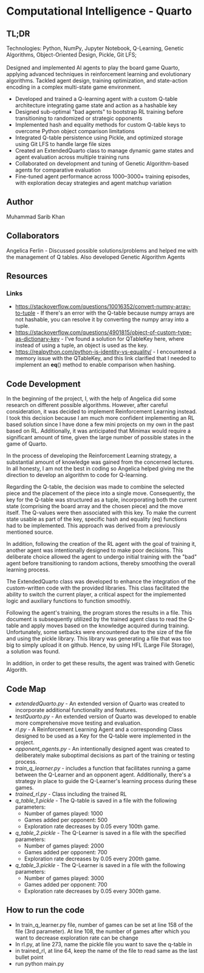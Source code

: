 # Computational Intelligence - Quarto

## TL;DR
Technologies: Python, NumPy, Jupyter Notebook, Q-Learning, Genetic Algorithms, Object-Oriented Design, Pickle, Git LFS; \
\
Designed and implemented AI agents to play the board game Quarto, applying advanced techniques in reinforcement learning and evolutionary algorithms. Tackled agent design, training optimization, and state-action encoding in a complex multi-state game environment.
- Developed and trained a Q-learning agent with a custom Q-table architecture integrating game state and action as a hashable key
- Designed sub-optimal "bad agents" to bootstrap RL training before transitioning to randomized or strategic opponents
- Implemented hash and equality methods for custom Q-table keys to overcome Python object comparison limitations
- Integrated Q-table persistence using Pickle, and optimized storage using Git LFS to handle large file sizes
- Created an ExtendedQuarto class to manage dynamic game states and agent evaluation across multiple training runs
- Collaborated on development and tuning of Genetic Algorithm-based agents for comparative evaluation
- Fine-tuned agent performance across 1000–3000+ training episodes, with exploration decay strategies and agent matchup variation


## Author
Muhammad Sarib Khan 

## Collaborators
Angelica Ferlin - Discussed possible solutions/problems and helped me with the management of Q tables. Also developed Genetic Algorithm Agents

## Resources 
### Links
- https://stackoverflow.com/questions/10016352/convert-numpy-array-to-tuple - If there's an error with the Q-table because numpy arrays are not hashable, you can resolve it by converting the numpy array into a tuple. 
- https://stackoverflow.com/questions/4901815/object-of-custom-type-as-dictionary-key - I've found a solution for QTableKey here, where instead of using a tuple, an object is used as the key.
- https://realpython.com/python-is-identity-vs-equality/  - I encountered a memory issue with the QTableKey, and this link clarified that I needed to implement an __eq__() method to enable comparison when hashing.


## Code Development
In the beginning of the project, I, with the help of Angelica did some research on different possible algorithms. However, after careful consideration, it was decided to implement Reinforcement Learning instead. I took this decision because I am much more confident implementing an RL based solution since I have done a few mini projects on my own in the past based on RL. Additionally, it was anticipated that Minimax would require a significant amount of time, given the large number of possible states in the game of Quarto.

In the process of developing the Reinforcement Learning strategy, a substantial amount of knowledge was gained from the concerned lectures. In all honesty, I am not the best in coding so Angelica helped giving me the direction to develop an algorithm to code for Q-learning.

Regarding the Q-table, the decision was made to combine the selected piece and the placement of the piece into a single move. Consequently, the key for the Q-table was structured as a tuple, incorporating both the current state (comprising the board array and the chosen piece) and the move itself. The Q-values were then associated with this key. To make the current state usable as part of the key, specific hash and equality (eq) functions had to be implemented. This approach was derived from a previously mentioned source.

In addition, following the creation of the RL agent with the goal of training it, another agent was intentionally designed to make poor decisions. This deliberate choice allowed the agent to undergo initial training with the "bad" agent before transitioning to random actions, thereby smoothing the overall learning process.
 
The ExtendedQuarto class was developed to enhance the integration of the custom-written code with the provided libraries. This class facilitated the ability to switch the current player, a critical aspect for the implemented logic and auxiliary functions to function smoothly.


Following the agent's training, the program stores the results in a file. This document is subsequently utilized by the trained agent class to read the Q-table and apply moves based on the knowledge acquired during training. Unfortunately, some setbacks were encountered due to the size of the file and using the pickle library. This library was generating a file that was too big to simply upload it on github. Hence, by using HFL (Large File Storage), a solution was found.


In addition, in order to get these results, the agent was trained with Genetic Algorith.

## Code Map 
- *extendedQuarto.py* -  An extended version of Quarto was created to incorporate additional functionality and features.
- *testQuarto.py* - An extended version of Quarto was developed to enable more comprehensive move testing and evaluation.
- *rl.py* - A Reinforcement Learning Agent and a corresponding Class designed to be used as a Key for the Q-table were implemented in the project.
-  *opponent_agents.py* - An intentionally designed agent was created to deliberately make suboptimal decisions as part of the training or testing process.
- *train_q_learner.py* -  includes a function that facilitates running a game between the Q-Learner and an opponent agent. Additionally, there's a strategy in place to guide the Q-Learner's learning process during these games.
- *trained_rl.py* - Class including the trained RL
- *q_table_1.pickle* - The Q-table is saved in a file with the following parameters: 
  - Number of games played: 1000
  - Games added per opponent: 500
  - Exploration rate decreases by 0.05 every 100th game.
- *q_table_2.pickle* - The Q-Learner is saved in a file with the specified parameters: 
  - Number of games played: 2000
  - Games added per opponent: 700
  - Exploration rate decreases by 0.05 every 200th game.
- *q_table_3.pickle* - The Q-Learner is saved in a file with the following parameters:
  - Number of games played: 3000
  - Games added per opponent: 700
  - Exploration rate decreases by 0.05 every 300th game.
    
## How to run the code
- In train_q_learner.py file, number of games can be set at line 158 of the file (3rd parameter). At line 108, the number of games after which you want to decrease exploration rate can be change
- In rl.py, at line 273, name the pickle file you want to save the q-table in
- in trained_rl, at line 64, keep the name of the file to read same as the last bullet point
- run python main.py

